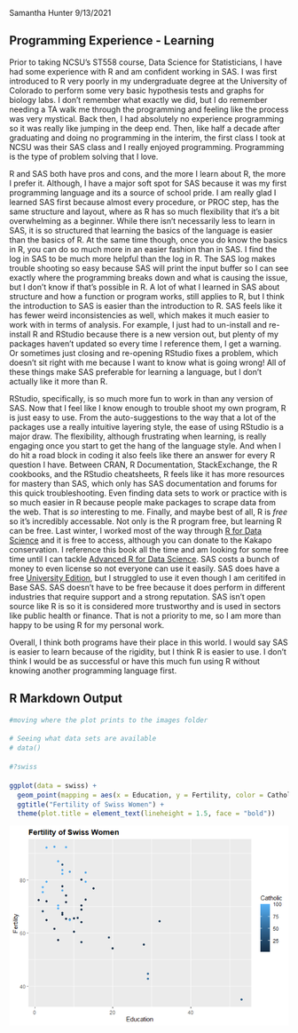 Samantha Hunter
9/13/2021

## Programming Experience - Learning

Prior to taking NCSU’s ST558 course, Data Science for Statisticians, I
have had some experience with R and am confident working in SAS. I was
first introduced to R very poorly in my undergraduate degree at the
University of Colorado to perform some very basic hypothesis tests and
graphs for biology labs. I don’t remember what exactly we did, but I do
remember needing a TA walk me through the programming and feeling like
the process was very mystical. Back then, I had absolutely no experience
programming so it was really like jumping in the deep end. Then, like
half a decade after graduating and doing no programming in the interim,
the first class I took at NCSU was their SAS class and I really enjoyed
programming. Programming is the type of problem solving that I love.

R and SAS both have pros and cons, and the more I learn about R, the
more I prefer it. Although, I have a major soft spot for SAS because it
was my first programming language and its a source of school pride. I am
really glad I learned SAS first because almost every procedure, or PROC
step, has the same structure and layout, where as R has so much
flexibility that it’s a bit overwhelming as a beginner. While there
isn’t necessarily less to learn in SAS, it is so structured that
learning the basics of the language is easier than the basics of R. At
the same time though, once you do know the basics in R, you can do so
much more in an easier fashion than in SAS. I find the log in SAS to be
much more helpful than the log in R. The SAS log makes trouble shooting
so easy because SAS will print the input buffer so I can see exactly
where the programming breaks down and what is causing the issue, but I
don’t know if that’s possible in R. A lot of what I learned in SAS about
structure and how a function or program works, still applies to R, but I
think the introduction to SAS is easier than the introduction to R. SAS
feels like it has fewer weird inconsistencies as well, which makes it
much easier to work with in terms of analysis. For example, I just had
to un-install and re-install R and RStudio because there is a new
version out, but plenty of my packages haven’t updated so every time I
reference them, I get a warning. Or sometimes just closing and
re-opening RStudio fixes a problem, which doesn’t sit right with me
because I want to know what is going wrong! All of these things make SAS
preferable for learning a language, but I don’t actually like it more
than R.

RStudio, specifically, is so much more fun to work in than any version
of SAS. Now that I feel like I know enough to trouble shoot my own
program, R is just easy to use. From the auto-suggestions to the way
that a lot of the packages use a really intuitive layering style, the
ease of using RStudio is a major draw. The flexibility, although
frustrating when learning, is really engaging once you start to get the
hang of the language style. And when I do hit a road block in coding it
also feels like there an answer for every R question I have. Between
CRAN, R Documentation, StackExchange, the R cookbooks, and the RStudio
cheatsheets, R feels like it has more resources for mastery than SAS,
which only has SAS documentation and forums for this quick
troubleshooting. Even finding data sets to work or practice with is so
much easier in R because people make packages to scrape data from the
web. That is *so* interesting to me. Finally, and maybe best of all, R
is *free* so it’s incredibly accessable. Not only is the R program free,
but learning R can be free. Last winter, I worked most of the way
through [R for Data Science](https://r4ds.had.co.nz/) and it is free to
access, although you can donate to the Kakapo conservation. I reference
this book all the time and am looking for some free time until I can
tackle [Advanced R for Data Science](https://adv-r.hadley.nz/). SAS
costs a bunch of money to even license so not everyone can use it
easily. SAS does have a free [University
Edition](https://www.sas.com/en_au/offers/why-learn-sas-lp/thank-you/thky-banner.html),
but I struggled to use it even though I am ceritifed in Base SAS. SAS
doesn’t have to be free because it does perform in different industries
that require support and a strong reputation. SAS isn’t open source like
R is so it is considered more trustworthy and is used in sectors like
public health or finance. That is not a priority to me, so I am more
than happy to be using R for my personal work.

Overall, I think both programs have their place in this world. I would
say SAS is easier to learn because of the rigidity, but I think R is
easier to use. I don’t think I would be as successful or have this much
fun using R without knowing another programming language first.

## R Markdown Output

``` r
#moving where the plot prints to the images folder

# Seeing what data sets are available
# data()

#?swiss

ggplot(data = swiss) +
  geom_point(mapping = aes(x = Education, y = Fertility, color = Catholic)) +
  ggtitle("Fertility of Swiss Women") +
  theme(plot.title = element_text(lineheight = 1.5, face = "bold"))
```

![](../images/plot-1.png)<!-- -->
